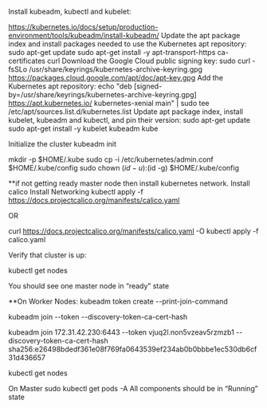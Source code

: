
Install kubeadm, kubectl and kubelet:

https://kubernetes.io/docs/setup/production-environment/tools/kubeadm/install-kubeadm/
Update the apt package index and install packages needed to use the Kubernetes apt repository:
sudo apt-get update
sudo apt-get install -y apt-transport-https ca-certificates curl
Download the Google Cloud public signing key:
sudo curl -fsSLo /usr/share/keyrings/kubernetes-archive-keyring.gpg https://packages.cloud.google.com/apt/doc/apt-key.gpg
Add the Kubernetes apt repository:
echo "deb [signed-by=/usr/share/keyrings/kubernetes-archive-keyring.gpg] https://apt.kubernetes.io/ kubernetes-xenial main" | sudo tee /etc/apt/sources.list.d/kubernetes.list
Update apt package index, install kubelet, kubeadm and kubectl, and pin their version:
sudo apt-get update
sudo apt-get install -y kubelet kubeadm kube

Initialize the cluster
kubeadm init

  mkdir -p $HOME/.kube
  sudo cp -i /etc/kubernetes/admin.conf $HOME/.kube/config
  sudo chown $(id -u):$(id -g) $HOME/.kube/config
  
**if not getting ready master node then install kubernetes network. Install calico
Install Networking
kubectl apply -f https://docs.projectcalico.org/manifests/calico.yaml

OR

curl https://docs.projectcalico.org/manifests/calico.yaml -O
kubectl apply -f calico.yaml

Verify that cluster is up:

kubectl get nodes

You should see one master node in “ready” state

**On Worker Nodes:
kubeadm token create --print-join-command

kubeadm join <ip address:port> --token <Some-token> --discovery-token-ca-cert-hash <SomeHash>

kubeadm join 172.31.42.230:6443 --token vjuq2l.non5vzeav5rzmzb1     --discovery-token-ca-cert-hash sha256:e26498bdedf361e08f769fa0643539ef234ab0b0bbbe1ec530db6cf31d436657

kubectl get nodes

On Master
sudo kubectl get pods -A
All components should be in “Running” state



